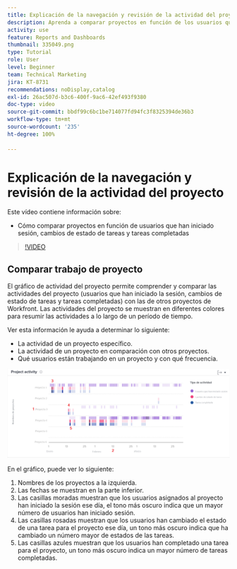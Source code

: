 ```yaml
---
title: Explicación de la navegación y revisión de la actividad del proyecto
description: Aprenda a comparar proyectos en función de los usuarios que han iniciado sesión, los cambios de estado de las tareas y las tareas completadas en [!UICONTROL Análisis mejorado.]
activity: use
feature: Reports and Dashboards
thumbnail: 335049.png
type: Tutorial
role: User
level: Beginner
team: Technical Marketing
jira: KT-8731
recommendations: noDisplay,catalog
exl-id: 26ac507d-b3c6-400f-9ac6-42ef493f9380
doc-type: video
source-git-commit: bbdf99c6bc1be714077fd94fc3f8325394de36b3
workflow-type: tm+mt
source-wordcount: '235'
ht-degree: 100%

---
```


# Explicación de la navegación y revisión de la actividad del proyecto

Este vídeo contiene información sobre:

* Cómo comparar proyectos en función de usuarios que han iniciado sesión, cambios de estado de tareas y tareas completadas

>[!VIDEO](https://video.tv.adobe.com/v/335049/?quality=12&learn=on&enablevpops=1)

## Comparar trabajo de proyecto

El gráfico de actividad del proyecto permite comprender y comparar las actividades del proyecto (usuarios que han iniciado la sesión, cambios de estado de tareas y tareas completadas) con las de otros proyectos de Workfront. Las actividades del proyecto se muestran en diferentes colores para resumir las actividades a lo largo de un período de tiempo.

Ver esta información le ayuda a determinar lo siguiente:

* La actividad de un proyecto específico.
* La actividad de un proyecto en comparación con otros proyectos.
* Qué usuarios están trabajando en un proyecto y con qué frecuencia.

![Imagen que muestra la actividad del proyecto con números en las áreas descritas en las viñetas siguientes](assets/section-2-5.png)

En el gráfico, puede ver lo siguiente:

1. Nombres de los proyectos a la izquierda.
1. Las fechas se muestran en la parte inferior.
1. Las casillas moradas muestran que los usuarios asignados al proyecto han iniciado la sesión ese día, el tono más oscuro indica que un mayor número de usuarios han iniciado sesión.
1. Las casillas rosadas muestran que los usuarios han cambiado el estado de una tarea para el proyecto ese día, un tono más oscuro indica que ha cambiado un número mayor de estados de las tareas.
1. Las casillas azules muestran que los usuarios han completado una tarea para el proyecto, un tono más oscuro indica un mayor número de tareas completadas.
